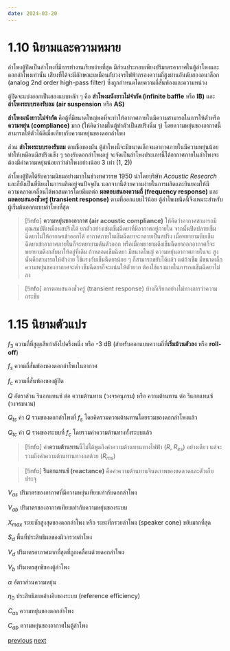 ```yaml
---
date: 2024-03-20
---
```

# 1.10 นิยามและความหมาย

ลำโพงตู้ปิดเป็นลำโพงที่มีการทำงานเรียบง่ายที่สุด มีส่วนประกอบเพียงปริมาตรอากาศในตู้ลำโพงและดอกลำโพงเท่านั้น เสียงที่ได้จะมีลักษณะเหมือนกับวงจรไฟฟ้ากรองความถี่สูงผ่านอันดับสองอนาล็อก (analog 2nd order high-pass filter) ซึ่งถูกกำหนดโดยความถี่สั่นพ้องและความหน่วง

ตู้ปิดจะแบ่งออกเป็นสองแบบหลัก ๆ คือ **ลำโพงผนังยาวไม่จำกัด (infinite baffle** หรือ **IB)** และ **ลำโพงระบบรองรับลม** **(air suspension** หรือ **AS)**

**ลำโพงผนังยาวไม่จำกัด** คือตู้ที่มีขนาดใหญ่พอที่จะทำให้อากาศภายในมีความสามารถในการให้ตัวหรือ **ความหยุ่น (compliance)** มาก (ให้คิดว่าลมในตู้ทำตัวเป็นสปริงนิ่ม ๆ) โดยความหยุ่นของอากาศนี้สามารถให้ตัวได้ดีเมื่อเทียบกับความหยุ่นของดอกลำโพง

ส่วน **ลำโพงระบบรองรับลม** ตามชื่อของมัน ตู้ลำโพงนี้จะมีขนาดเล็กจนอากาศภายในมีความหยุ่นน้อยทำให้เหมือนมีสปริงแข็ง ๆ รองรับดอกลำโพงอยู่ จะจัดเป็นลำโพงประเภทนี้ได้อากาศภายในลำโพงจะต้องมีค่าความหยุ่นน้อยกว่าลำโพงอย่างน้อย 3 เท่า (1, 2))

ลำโพงตู้ปิดได้รับความนิยมอย่างมากในช่วงทศวรรษ 1950 นำโดยบริษัท _Acoustic Research_ และก็ยังเป็นที่นิยมในการผลิตอยู่จนปัจจุบัน นอกจากนี้ด้วยความง่ายในการผลิตและยินยอมให้มีความคลาดเคลื่อนได้พอสมควรโดยมีผลต่อ **ผลตอบสนองความถี่ (frequency response)** และ **ผลตอบสนองชั่วครู่ (transient response)** ตามที่ออกแบบไว้น้อย ตู้ลำโพงชนิดนี้จึงเหมาะสำหรับผู้เริ่มต้นออกแบบลำโพงที่สุด

> [!info] 
> **ความหยุ่นของอากาศ (air acoustic compliance)** ให้คิดว่าอากาศสามารถมีคุณสมบัติเหมือนสปริงได้ ยกตัวอย่างเช่นเข็มฉีดยาที่มีอากาศอยู่ภายใน จากนั้นปิดปลายเข็มฉีดยาไม่ให้อากาศเข้าออกได้ อากาศภายในเข็มฉีดยาจะกลายเป็นสปริง เมื่อพยายามบีบเข็มฉีดยาเข้าอากาศภายในก็จะพยายามดันตัวออก หรือเมื่อพยายามดึงเข็มฉีดยาออกอากาศก็จะพยายามดึงกลับมาให้อยู่ที่เดิม ถ้าหลอดเข็มฉีดยา มีขนาดใหญ่ ความหยุ่นอากาศภายในจะ สูง นั่นคือสามารถให้ตัวง่าย ใช้แรงกับเข็มฉีดยาน้อย ๆ ก็สามารถขยับได้แล้ว แต่ถ้าเข็ม มีขนาดเล็ก ความหยุ่นของอากาศจะต่ำ เข็มฉีดยาก็จะแน่นให้ตัวยาก ต้องใช้แรงมากในการกดเข็มฉีดยาไม่ลง

> [!info] 
> การตอบสนองชั่วครู่ (transient response) บ้างก็เรียกอย่างไม่ทางการว่าความกระชับ

# 1.15 นิยามตัวแปร

$f_3$ ความถี่ที่สูญเสียกำลังไปครึ่งหนึ่ง หรือ -3 dB (สำหรับออกแบบความถี่ที่**เริ่มม้วนตัวลง** หรือ **roll-off**)

$f_s$ ความถี่สั่นพ้องของดอกลำโพงในอากาศ

$f_c$ ความถี่สั่นพ้องของตู้ปิด

$Q$ อัตราส่วน รีแอกแทนซ์ ต่อ ความต้านทาน (วงจรอนุกรม) หรือ ความต้านทาน ต่อ รีแอกแทนซ์ (วงจรขนาน)

$Q_{ts}$ ค่า $Q$ รวมของดอกลำโพงที่ $f_s$ โดยคิดรวมความต้านทานโดยรวมของดอกลำโพงแล้ว

$Q_{tc}$ ค่า $Q$ รวมของระบบที่ $f_c$ โดยรวมค่าความต้านทางทั้งระบบแล้ว


> [!info] 
> ค่า**ความต้านทาน**นี้ไม่ได้พูดถึงค่าความต้านทานทางไฟฟ้า ($R$, $R_{es}$) อย่างเดียว แต่จะรวมถีงค่าความต้านทานทางกลด้วย ($R_{ms}$)


> [!info] 
> **รีแอกแทนซ์ (reactance)** คือค่าความต้านทานจินตภาพของขดลวดและตัวเก็บประจุ

$V_{as}$ ปริมาตรของอากาศที่มีความหยุ่นเทียบเท่ากับดอกลำโพง

$V_{ab}$ ปริมาตรของอากาศเทียบเท่ากับความหยุ่นของระบบ

$X_{max}$ ระยะชักสูงสุดของดอกลำโพง หรือ ระยะที่กรวยลำโพง (speaker cone) ขยับมากที่สุด

$S_d$ พื้นที่ประสิทธิผลของผิวกรวยลำโพง

$V_d$ ปริมาตรอากาศมากที่สุดที่ถูกเคลื่อนด้วยดอกลำโพง

$V_b$ ปริมาตรสุทธิของตู้ลำโพง

$\alpha$ อัตราส่วนความหยุ่น

$\eta_0$ ประสิทธิภาพอ้างอิงของระบบ (reference efficiency)

$C_{as}$ ความหยุ่นของดอกลำโพง

$C_{ab}$ ความหยุ่นของอากาศในตู้ลำโพง

<div class="navigation">
<a class="navigation previous" href="/chapter 1/index">previous</a>
<a class="navigation next" href="1.030">next</a>
</div>
